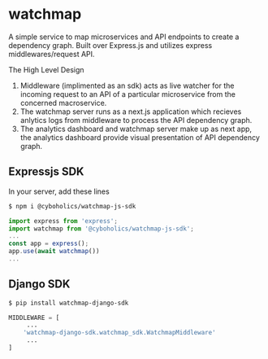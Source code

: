 # watchmap
A simple service to map microservices and API endpoints to create a dependency graph. Built over Express.js and utilizes express middlewares/request API.

The High Level Design

1. Middleware (implimented as an sdk) acts as live watcher for the incoming request to an API of a particular microservice from the concerned macroservice.
2. The watchmap server runs as a next.js application which recieves anlytics logs from middleware to process the API dependency graph.
3. The analytics dashboard and watchmap server make up as next app, the analytics dashboard provide visual presentation of API dependency graph.

## Expressjs SDK

In your server, add these lines
```sh
$ npm i @cyboholics/watchmap-js-sdk
```
```ts
import express from 'express';
import watchmap from '@cyboholics/watchmap-js-sdk';
...
const app = express();
app.use(await watchmap())
...
```

## Django SDK
```sh
$ pip install watchmap-django-sdk
```
```py
MIDDLEWARE = [
     ...
    'watchmap-django-sdk.watchmap_sdk.WatchmapMiddleware'
     ...
]
```
